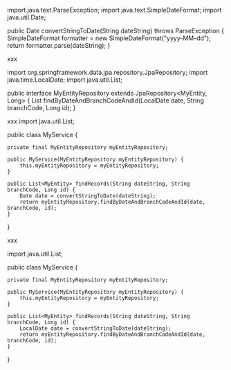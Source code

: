 import java.text.ParseException;
import java.text.SimpleDateFormat;
import java.util.Date;

public Date convertStringToDate(String dateString) throws ParseException {
    SimpleDateFormat formatter = new SimpleDateFormat("yyyy-MM-dd");
    return formatter.parse(dateString);
}

xxx

import org.springframework.data.jpa.repository.JpaRepository;
import java.time.LocalDate;
import java.util.List;

public interface MyEntityRepository extends JpaRepository<MyEntity, Long> {
    List<MyEntity> findByDateAndBranchCodeAndId(LocalDate date, String branchCode, Long id);
}

xxx
import java.util.List;

public class MyService {

    private final MyEntityRepository myEntityRepository;

    public MyService(MyEntityRepository myEntityRepository) {
        this.myEntityRepository = myEntityRepository;
    }

    public List<MyEntity> findRecords(String dateString, String branchCode, Long id) {
        Date date = convertStringToDate(dateString);
        return myEntityRepository.findByDateAndBranchCodeAndId(date, branchCode, id);
    }
}

xxx

import java.util.List;

public class MyService {

    private final MyEntityRepository myEntityRepository;

    public MyService(MyEntityRepository myEntityRepository) {
        this.myEntityRepository = myEntityRepository;
    }

    public List<MyEntity> findRecords(String dateString, String branchCode, Long id) {
        LocalDate date = convertStringToDate(dateString);
        return myEntityRepository.findByDateAndBranchCodeAndId(date, branchCode, id);
    }
}